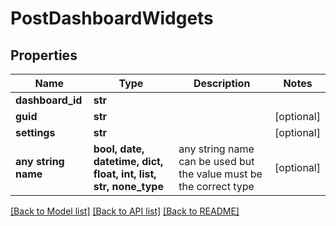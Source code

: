 # PostDashboardWidgets


## Properties
Name | Type | Description | Notes
------------ | ------------- | ------------- | -------------
**dashboard_id** | **str** |  | 
**guid** | **str** |  | [optional] 
**settings** | **str** |  | [optional] 
**any string name** | **bool, date, datetime, dict, float, int, list, str, none_type** | any string name can be used but the value must be the correct type | [optional]

[[Back to Model list]](../README.md#documentation-for-models) [[Back to API list]](../README.md#documentation-for-api-endpoints) [[Back to README]](../README.md)


